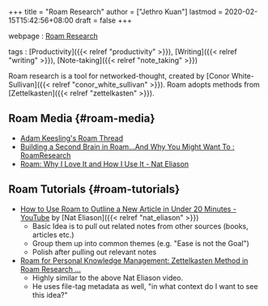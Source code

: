 +++
title = "Roam Research"
author = ["Jethro Kuan"]
lastmod = 2020-02-15T15:42:56+08:00
draft = false
+++

webpage
: [Roam Research](https://roamresearch.com)

tags
: [Productivity]({{< relref "productivity" >}}), [Writing]({{< relref "writing" >}}), [Note-taking]({{< relref "note_taking" >}})

Roam research is a tool for networked-thought, created by [Conor
White-Sullivan]({{< relref "conor_white_sullivan" >}}). Roam adopts methods from [Zettelkasten]({{< relref "zettelkasten" >}}).


## Roam Media {#roam-media}

-   [Adam Keesling's Roam Thread](https://twitter.com/adam%5Fkeesling/status/1196864424725774336)
-   [Building a Second Brain in Roam...And Why You Might Want To :
    RoamResearch](https://reddit.com/r/RoamResearch/comments/eho7de/building%5Fa%5Fsecond%5Fbrain%5Fin%5Froamand%5Fwhy%5Fyou%5Fmight)
-   [Roam: Why I Love It and How I Use It - Nat Eliason](https://www.nateliason.com/blog/roam)


## Roam Tutorials {#roam-tutorials}

-   [How to Use Roam to Outline a New Article in Under 20 Minutes -
    YouTube](https://www.youtube.com/watch?v=RvWic15iXjk) by [Nat Eliason]({{< relref "nat_eliason" >}})
    -   Basic Idea is to pull out related notes from other sources (books,
        articles etc.)
    -   Group them up into common themes (e.g. "Ease is not the Goal")
    -   Polish after pulling out relevant notes
-   [Roam for Personal Knowledge Management: Zettelkasten Method in Roam
    Research ...](https://www.youtube.com/watch?v=ljyo%5FWAJevQ)
    -   Highly similar to the above Nat Eliason video.
    -   He uses file-tag metadata as well, "in what context do I want to
        see this idea?"
